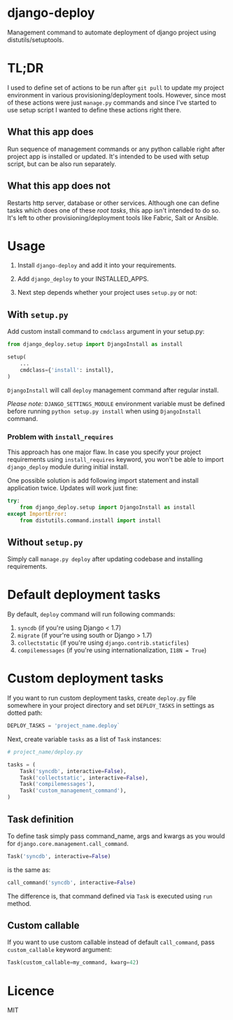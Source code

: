django-deploy
=============

Management command to automate deployment of django project using
distutils/setuptools.

TL;DR
=====

I used to define set of actions to be run after `git pull` to update my project
environment in various provisioning/deployment tools. However, since most of
these actions were just `manage.py` commands and since I've started to use setup
script I wanted to define these actions right there.

What this app does
------------------

Run sequence of management commands or any python callable right after project
app is installed or updated. It's intended to be used with setup script, but
can be also run separately.

What this app does not
----------------------

Restarts http server, database or other services. Although one can define tasks
which does one of these *root tasks*, this app isn't intended to do so. It's
left to other provisioning/deployment tools like Fabric, Salt or Ansible.

Usage
=====

1. Install `django-deploy` and add it into your requirements.

2. Add `django_deploy` to your INSTALLED_APPS.

3. Next step depends whether your project uses `setup.py` or not:

With ``setup.py``
-----------------

Add custom install command to `cmdclass` argument in your setup.py:

```python
from django_deploy.setup import DjangoInstall as install

setup(
    ...
    cmdclass={'install': install},
)
```

`DjangoInstall` will call `deploy` management command after regular install.

*Please note:* `DJANGO_SETTINGS_MODULE` environment variable must be defined
before running `python setup.py install` when using `DjangoInstall` command.

### Problem with `install_requires`

This approach has one major flaw. In case you specify your
project requirements using `install_requires` keyword, you won't be able to
import `django_deploy` module during initial install.

One possible solution is add following import statement and install
application twice. Updates will work just fine:

```python
try:
    from django_deploy.setup import DjangoInstall as install
except ImportError:
    from distutils.command.install import install
```


Without ``setup.py``
--------------------

Simply call `manage.py deploy` after updating codebase and
installing requirements.


Default deployment tasks
========================

By default, `deploy` command will run following commands:

1. `syncdb` (if you're using Django < 1.7)
2. `migrate` (if your're using south or Django > 1.7)
3. `collectstatic` (if you're using `django.contrib.staticfiles`)
4. `compilemessages` (if you're using internationalization, `I18N = True`)

Custom deployment tasks
=======================

If you want to run custom deployment tasks, create `deploy.py` file somewhere
in your project directory and set `DEPLOY_TASKS` in settings as dotted path:

```python
DEPLOY_TASKS = 'project_name.deploy`
```

Next, create variable `tasks` as a list of `Task` instances:

```python
# project_name/deploy.py

tasks = (
    Task('syncdb', interactive=False),
    Task('collectstatic', interactive=False),
    Task('compilemessages'),
    Task('custom_management_command'),
)
```

Task definition
---------------

To define task simply pass command_name, args and kwargs as you would for
`django.core.management.call_command`.

```python
Task('syncdb', interactive=False)
```

is the same as:

```python
call_command('syncdb', interactive=False)
```

The difference is, that command defined via `Task` is executed using
`run` method.

Custom callable
---------------

If you want to use custom callable instead of default ``call_command``, pass
``custom_callable`` keyword argument:

```python
Task(custom_callable=my_command, kwarg=42)
```

Licence
=======

MIT